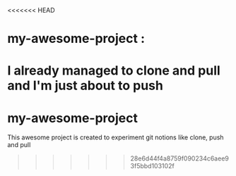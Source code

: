 <<<<<<< HEAD
# my-awesome-project :
I already managed to clone and pull and I'm just about to push
=======
# my-awesome-project
This awesome project is created to experiment git notions like clone, push and pull
>>>>>>> 28e6d44f4a8759f090234c6aee93f5bbd103102f
